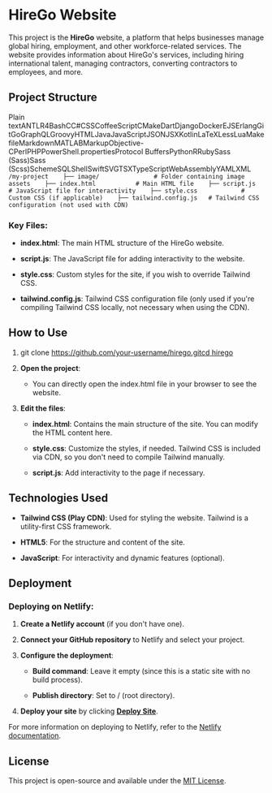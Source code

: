 HireGo Website
==============

This project is the **HireGo** website, a platform that helps businesses manage global hiring, employment, and other workforce-related services. The website provides information about HireGo's services, including hiring international talent, managing contractors, converting contractors to employees, and more.

Project Structure
-----------------

Plain textANTLR4BashCC#CSSCoffeeScriptCMakeDartDjangoDockerEJSErlangGitGoGraphQLGroovyHTMLJavaJavaScriptJSONJSXKotlinLaTeXLessLuaMakefileMarkdownMATLABMarkupObjective-CPerlPHPPowerShell.propertiesProtocol BuffersPythonRRubySass (Sass)Sass (Scss)SchemeSQLShellSwiftSVGTSXTypeScriptWebAssemblyYAMLXML`   /my-project    ├── image/               # Folder containing image assets    ├── index.html           # Main HTML file    ├── script.js            # JavaScript file for interactivity    ├── style.css            # Custom CSS (if applicable)    ├── tailwind.config.js   # Tailwind CSS configuration (not used with CDN)   `

### Key Files:

*   **index.html**: The main HTML structure of the HireGo website.
    
*   **script.js**: The JavaScript file for adding interactivity to the website.
    
*   **style.css**: Custom styles for the site, if you wish to override Tailwind CSS.
    
*   **tailwind.config.js**: Tailwind CSS configuration file (only used if you're compiling Tailwind CSS locally, not necessary when using the CDN).
    

How to Use
----------

1.  git clone [https://github.com/your-username/hirego.gitcd hirego](https://github.com/Foysal79/Hire-Go.git)
    
2.  **Open the project**:
    
    *   You can directly open the index.html file in your browser to see the website.
        
3.  **Edit the files**:
    
    *   **index.html**: Contains the main structure of the site. You can modify the HTML content here.
        
    *   **style.css**: Customize the styles, if needed. Tailwind CSS is included via CDN, so you don't need to compile Tailwind manually.
        
    *   **script.js**: Add interactivity to the page if necessary.
        

Technologies Used
-----------------

*   **Tailwind CSS (Play CDN)**: Used for styling the website. Tailwind is a utility-first CSS framework.
    
*   **HTML5**: For the structure and content of the site.
    
*   **JavaScript**: For interactivity and dynamic features (optional).
    

Deployment
----------

### Deploying on Netlify:

1.  **Create a Netlify account** (if you don't have one).
    
2.  **Connect your GitHub repository** to Netlify and select your project.
    
3.  **Configure the deployment**:
    
    *   **Build command**: Leave it empty (since this is a static site with no build process).
        
    *   **Publish directory**: Set to / (root directory).
        
4.  **Deploy your site** by clicking [**Deploy Site**](https://sensational-selkie-8530cf.netlify.app/).
    

For more information on deploying to Netlify, refer to the [Netlify documentation](https://docs.netlify.com/).

License
-------

This project is open-source and available under the [MIT License](https://chatgpt.com/c/LICENSE).
